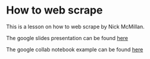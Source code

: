# How to web scrape

This is a lesson on how to web scrape by Nick McMillan. 

The google slides presentation can be found [here](https://docs.google.com/presentation/d/1I1xyq3ZPsyw1oXBbvobTMIc0Fr2nz1KUiwfxn0e3bws/edit?usp=sharing)

The google collab notebook example can be found [here](https://colab.research.google.com/drive/18fFCBOFTJtNZkeAatXNce-DS2qN2kobJ?usp=sharing)

